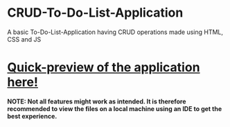 # CRUD-To-Do-List-Application
 A basic To-Do-List-Application having CRUD operations made using HTML, CSS and JS
# [Quick-preview of the application here!](https://htmlpreview.github.io/?https://github.com/harshtechnoboy/CRUD-To-Do-List-Application/blob/main/index.html)
**NOTE: Not all features might work as intended. It is therefore recommended to view the files on a local machine using an IDE to get the best experience.**
